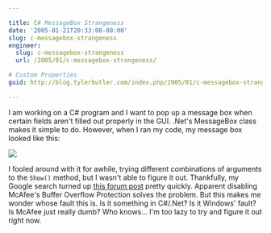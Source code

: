 ```yaml
---

title: C# MessageBox Strangeness
date: '2005-01-21T20:33:00-08:00'
slug: c-messagebox-strangeness
engineer:
  slug: c-messagebox-strangeness
  url: /2005/01/c-messagebox-strangeness/

# Custom Properties
guid: http://blog.tylerbutler.com/index.php/2005/01/c-messagebox-strangeness/

---
```


I am working on a C# program and I want to pop up a message box when certain
fields aren't filled out properly in the GUI. .Net's MessageBox class makes it
simple to do. However, when I ran my code, my message box looked like this:

  
![][1]

  
I fooled around with it for awhile, trying different combinations of arguments
to the `Show()` method, but I wasn't able to figure it out. Thankfully, my
Google search turned up [this forum post][2] pretty quickly. Apparent
disabling McAfee's Buffer Overflow Protection solves the problem. But this
makes me wonder whose fault this is. Is it something in C#/.Net? Is it
Windows' fault? Is McAfee just really dumb? Who knows... I'm too lazy to try
and figure it out right now.

   [1]: /SiteCollectionImages/Post%20Images/messagebox.png
   [2]: http://www.xtremevbtalk.com/showthread.php?t=191026 (I don't know how THEY figured it out...)

